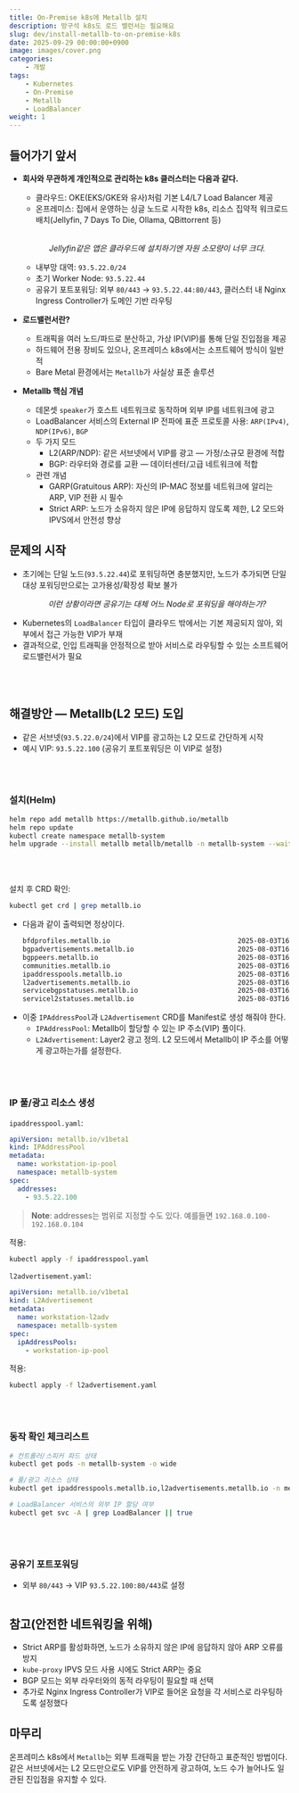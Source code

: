 ```yaml
---
title: On-Premise k8s에 Metallb 설치
description: 방구석 k8s도 로드 밸런서는 필요해요
slug: dev/install-metallb-to-on-premise-k8s
date: 2025-09-29 00:00:00+0900
image: images/cover.png
categories:
    - 개발
tags:
    - Kubernetes
    - On-Premise
    - Metallb
    - LoadBalancer
weight: 1
---
```


## 들어가기 앞서

- **회사와 무관하게 개인적으로 관리하는 k8s 클러스터는 다음과 같다.**
  - 클라우드: OKE(EKS/GKE와 유사)처럼 기본 L4/L7 Load Balancer 제공
  - 온프레미스: 집에서 운영하는 싱글 노드로 시작한 k8s, 리소스 집약적 워크로드 배치(Jellyfin, 7 Days To Die, Ollama, QBittorrent 등)
  <br>
  <p align='center'>
      <img src="images/jellyfin.png" alt>
      <em>Jellyfin같은 앱은 클라우드에 설치하기엔 자원 소모량이 너무 크다.</em>
  </p>

  - 내부망 대역: `93.5.22.0/24`
  - 초기 Worker Node: `93.5.22.44`
  - 공유기 포트포워딩: 외부 `80/443` → `93.5.22.44:80/443`, 클러스터 내 Nginx Ingress Controller가 도메인 기반 라우팅

- **로드밸런서란?**
  - 트래픽을 여러 노드/파드로 분산하고, 가상 IP(VIP)를 통해 단일 진입점을 제공
  - 하드웨어 전용 장비도 있으나, 온프레미스 k8s에서는 소프트웨어 방식이 일반적
  - Bare Metal 환경에서는 `Metallb`가 사실상 표준 솔루션

- **Metallb 핵심 개념**
  - 데몬셋 `speaker`가 호스트 네트워크로 동작하며 외부 IP를 네트워크에 광고
  - LoadBalancer 서비스의 External IP 전파에 표준 프로토콜 사용: `ARP(IPv4)`, `NDP(IPv6)`, `BGP`
  - 두 가지 모드
    - L2(ARP/NDP): 같은 서브넷에서 VIP를 광고 — 가정/소규모 환경에 적합
    - BGP: 라우터와 경로를 교환 — 데이터센터/고급 네트워크에 적합
  - 관련 개념
    - GARP(Gratuitous ARP): 자신의 IP-MAC 정보를 네트워크에 알리는 ARP, VIP 전환 시 필수
    - Strict ARP: 노드가 소유하지 않은 IP에 응답하지 않도록 제한, L2 모드와 IPVS에서 안전성 향상

## 문제의 시작


- 초기에는 단일 노드(`93.5.22.44`)로 포워딩하면 충분했지만, 노드가 추가되면 단일 대상 포워딩만으로는 고가용성/확장성 확보 불가
  <p align='center'>
    <img src="images/cannot-route.png" alt>
    <em>이런 상황이라면 공유기는 대체 어느 Node로 포워딩을 해야하는가?</em>
  </p>
- Kubernetes의 `LoadBalancer` 타입이 클라우드 밖에서는 기본 제공되지 않아, 외부에서 접근 가능한 VIP가 부재
- 결과적으로, 인입 트래픽을 안정적으로 받아 서비스로 라우팅할 수 있는 소프트웨어 로드밸런서가 필요


<br><br>

## 해결방안 — Metallb(L2 모드) 도입

- 같은 서브넷(`93.5.22.0/24`)에서 VIP를 광고하는 L2 모드로 간단하게 시작
- 예시 VIP: `93.5.22.100` (공유기 포트포워딩은 이 VIP로 설정)

<br><br>

### 설치(Helm)

```bash
helm repo add metallb https://metallb.github.io/metallb
helm repo update
kubectl create namespace metallb-system
helm upgrade --install metallb metallb/metallb -n metallb-system --wait
```

<br><br>

설치 후 CRD 확인:

```bash
kubectl get crd | grep metallb.io
```
- 다음과 같이 출력되면 정상이다.
  ```bash
  bfdprofiles.metallb.io                                2025-08-03T16:07:22Z
  bgpadvertisements.metallb.io                          2025-08-03T16:07:22Z
  bgppeers.metallb.io                                   2025-08-03T16:07:22Z
  communities.metallb.io                                2025-08-03T16:07:22Z
  ipaddresspools.metallb.io                             2025-08-03T16:07:22Z
  l2advertisements.metallb.io                           2025-08-03T16:07:22Z
  servicebgpstatuses.metallb.io                         2025-08-03T16:07:22Z
  servicel2statuses.metallb.io                          2025-08-03T16:07:22Z
  ```
 - 이중 `IPAddressPool`과 `L2Advertisement` CRD를 Manifest로 생성 해줘야 한다.
    - `IPAddressPool`: Metallb이 할당할 수 있는 IP 주소(VIP) 풀이다.
    - `L2Advertisement`: Layer2 광고 정의. L2 모드에서 Metallb이 IP 주소를 어떻게 광고하는가를 설정한다. 

<br><br>

### IP 풀/광고 리소스 생성

`ipaddresspool.yaml`:

```yaml
apiVersion: metallb.io/v1beta1
kind: IPAddressPool
metadata:
  name: workstation-ip-pool
  namespace: metallb-system
spec:
  addresses:
    - 93.5.22.100
```

> **Note**: addresses는 범위로 지정할 수도 있다. 예를들면 `192.168.0.100-192.168.0.104`

적용:

```bash
kubectl apply -f ipaddresspool.yaml
```

`l2advertisement.yaml`:

```yaml
apiVersion: metallb.io/v1beta1
kind: L2Advertisement
metadata:
  name: workstation-l2adv
  namespace: metallb-system
spec:
  ipAddressPools:
    - workstation-ip-pool
```

적용:

```bash
kubectl apply -f l2advertisement.yaml
```

<br><br>

### 동작 확인 체크리스트

```bash
# 컨트롤러/스피커 파드 상태
kubectl get pods -n metallb-system -o wide

# 풀/광고 리소스 상태
kubectl get ipaddresspools.metallb.io,l2advertisements.metallb.io -n metallb-system

# LoadBalancer 서비스의 외부 IP 할당 여부
kubectl get svc -A | grep LoadBalancer || true
```

<br><br>

### 공유기 포트포워딩



- 외부 `80/443` → VIP `93.5.22.100:80/443`로 설정
  <p align='left'>
    <img src="images/forward-http-to-lb.png" alt>
  </p>


## 참고(안전한 네트워킹을 위해)

- Strict ARP를 활성화하면, 노드가 소유하지 않은 IP에 응답하지 않아 ARP 오류를 방지
- `kube-proxy` IPVS 모드 사용 시에도 Strict ARP는 중요
- BGP 모드는 외부 라우터와의 동적 라우팅이 필요할 때 선택
-  추가로 Nginx Ingress Controller가 VIP로 들어온 요청을 각 서비스로 라우팅하도록 설정했다

## 마무리

온프레미스 k8s에서 `Metallb`는 외부 트래픽을 받는 가장 간단하고 표준적인 방법이다. 같은 서브넷에서는 L2 모드만으로도 VIP를 안전하게 광고하여, 노드 수가 늘어나도 일관된 진입점을 유지할 수 있다.


